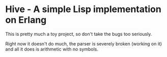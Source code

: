 Hive - A simple Lisp implementation on Erlang
====================================================

This is pretty much a toy project, so don't take the bugs too seriously.

Right now it doesn't do much, the parser is severely broken (working on it) and all it does is arithmetic with no symbols.

